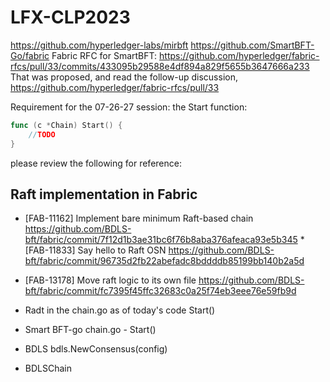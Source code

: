 # LFX-CLP2023

https://github.com/hyperledger-labs/mirbft
https://github.com/SmartBFT-Go/fabric
Fabric RFC for SmartBFT: https://github.com/hyperledger/fabric-rfcs/pull/33/commits/433095b29588e4df894a829f5655b3647666a233
That was proposed, and read the follow-up discussion, https://github.com/hyperledger/fabric-rfcs/pull/33

Requirement for the 07-26-27 session: the Start function:
```go
func (c *Chain) Start() {
	//TODO
}
```
please review the following for reference:
## Raft implementation in Fabric

* [FAB-11162] Implement bare minimum Raft-based chain
https://github.com/BDLS-bft/fabric/commit/7f12d1b3ae31bc6f76b8aba376afeaca93e5b345
*[FAB-11833] Say hello to Raft OSN
https://github.com/BDLS-bft/fabric/commit/96735d2fb22abefadc8bddddb85199bb140b2a5d
* [FAB-13178] Move raft logic to its own file
https://github.com/BDLS-bft/fabric/commit/fc7395f45ffc32683c0a25f74eb3eee76e59fb9d

* Radt in the chain.go as of today's code Start()
* Smart BFT-go chain.go - Start()
* BDLS bdls.NewConsensus(config)
* BDLSChain
